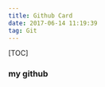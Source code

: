 ```yaml
---
title: Github Card
date: 2017-06-14 11:19:39
tag: Git
---
```

[TOC]

### my github
<div class="github-card" data-github="dongfg" data-width="400" data-height="150" data-theme="default"></div>
<script src="//cdn.jsdelivr.net/github-cards/latest/widget.js"></script>